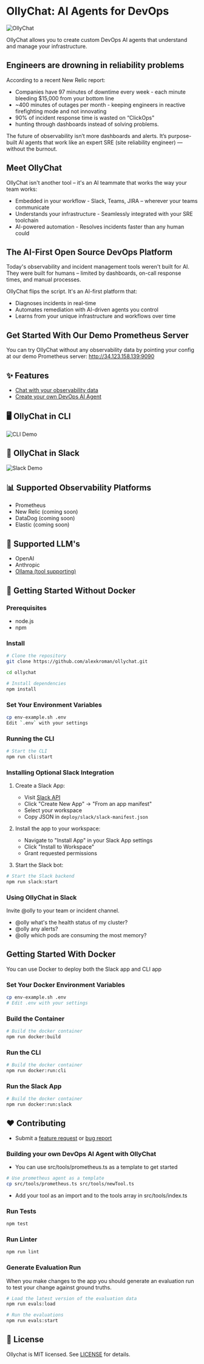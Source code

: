 # OllyChat: AI Agents for DevOps

![ OllyChat](https://raw.githubusercontent.com/alexkroman/ollychat/refs/heads/main/public/olly-small.jpeg)

OllyChat allows you to create custom DevOps AI agents that understand and manage your infrastructure.

## Engineers are drowning in reliability problems

According to a recent New Relic report:

- Companies have 97 minutes of downtime every week - each minute bleeding $15,000 from your bottom line
- ~400 minutes of outages per month - keeping engineers in reactive firefighting mode and not innovating
- 90% of incident response time is wasted on “ClickOps"
- hunting through dashboards instead of solving problems.

The future of observability isn’t more dashboards and alerts. It’s purpose-built AI agents that work like an expert SRE (site reliability engineer) — without the burnout.

## Meet OllyChat

OllyChat isn't another tool – it's an AI teammate that works the way your team works:

- Embedded in your workflow - Slack, Teams, JIRA – wherever your teams communicate
- Understands your infrastructure - Seamlessly integrated with your SRE toolchain
- AI-powered automation - Resolves incidents faster than any human could

## The AI-First Open Source DevOps Platform

Today's observability and incident management tools weren't built for AI. They were built for humans – limited by dashboards, on-call response times, and manual processes.

OllyChat flips the script. It's an AI-first platform that:

- Diagnoses incidents in real-time
- Automates remediation with AI-driven agents you control
- Learns from your unique infrastructure and workflows over time

## Get Started With Our Demo Prometheus Server

You can try OllyChat without any observability data by pointing your config at our demo Prometheus server: <http://34.123.158.139:9090>

## ✨ Features

- [Chat with your observability data](DEMO.md)
- [Create your own DevOps AI Agent](#building-your-own-devops-ai-agent-with-ollychat)

## 🖥️ OllyChat in CLI

![CLI Demo](https://raw.githubusercontent.com/alexkroman/ollychat/refs/heads/main/public/cli-demo-2.gif)

## 💬 OllyChat in Slack

![Slack Demo](https://github.com/alexkroman/ollychat/blob/main/public/slack-demo.gif?raw=true)

## 📊 Supported Observability Platforms

- Prometheus
- New Relic (coming soon)
- DataDog (coming soon)
- Elastic (coming soon)

## 🧠 Supported LLM's

- OpenAI
- Anthropic
- [Ollama (tool supporting)](https://ollama.com/search?c=tools)

## 🚀 Getting Started Without Docker

### Prerequisites

- node.js
- npm

### Install

```bash
# Clone the repository
git clone https://github.com/alexkroman/ollychat.git

cd ollychat

# Install dependencies
npm install
```

### Set Your Environment Variables

```bash
cp env-example.sh .env
Edit `.env` with your settings
```

### Running the CLI

```bash
# Start the CLI
npm run cli:start
```

### Installing Optional Slack Integration

1. Create a Slack App:

   - Visit [Slack API](https://api.slack.com/apps)
   - Click "Create New App" → "From an app manifest"
   - Select your workspace
   - Copy JSON in `deploy/slack/slack-manifest.json`

2. Install the app to your workspace:

   - Navigate to "Install App" in your Slack App settings
   - Click "Install to Workspace"
   - Grant requested permissions

3. Start the Slack bot:

```bash
# Start the Slack backend
npm run slack:start
```

### Using OllyChat in Slack

Invite @olly to your team or incident channel.

- @olly what's the health status of my cluster?
- @olly any alerts?
- @olly which pods are consuming the most memory?

## Getting Started With Docker

You can use Docker to deploy both the Slack app and CLI app

### Set Your Docker Environment Variables

```bash
cp env-example.sh .env
# Edit .env with your settings
```

### Build the Container

```bash
# Build the docker container
npm run docker:build
```

### Run the CLI

```bash
# Build the docker container
npm run docker:run:cli
```

### Run the Slack App

```bash
# Build the docker container
npm run docker:run:slack
```

## ❤️ Contributing

- Submit a [feature request](https://github.com/alexkroman/ollychat/issues/new) or [bug report](https://github.com/alexkroman/ollychat/issues/new)

### Building your own DevOps AI Agent with OllyChat

- You can use src/tools/prometheus.ts as a template to get started

```bash
# Use prometheus agent as a template
cp src/tools/prometheus.ts src/tools/newTool.ts
```

- Add your tool as an import and to the tools array in src/tools/index.ts

### Run Tests

```bash
npm test
```

### Run Linter

```bash
npm run lint
```

### Generate Evaluation Run

When you make changes to the app you should generate an evaluation run to test your change against ground truths.

```bash
# Load the latest version of the evaluation data
npm run evals:load

# Run the evaluations
npm run evals:start
```

## 📜 License

Ollychat is MIT licensed. See [LICENSE](LICENSE.txt) for details.
